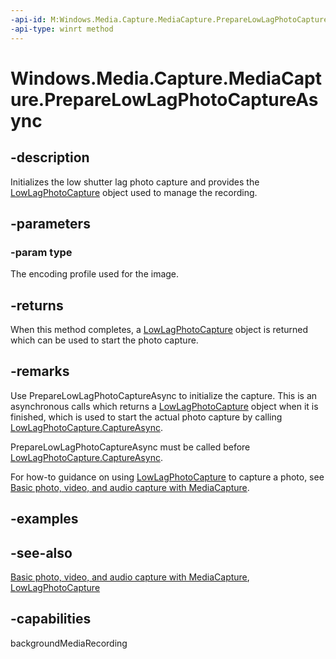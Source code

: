 ```yaml
---
-api-id: M:Windows.Media.Capture.MediaCapture.PrepareLowLagPhotoCaptureAsync(Windows.Media.MediaProperties.ImageEncodingProperties)
-api-type: winrt method
---
```


<!-- Method syntax
public Windows.Foundation.IAsyncOperation<Windows.Media.Capture.LowLagPhotoCapture> PrepareLowLagPhotoCaptureAsync(Windows.Media.MediaProperties.ImageEncodingProperties type)
-->

# Windows.Media.Capture.MediaCapture.PrepareLowLagPhotoCaptureAsync

## -description
Initializes the low shutter lag photo capture and provides the [LowLagPhotoCapture](lowlagphotocapture.md) object used to manage the recording.

## -parameters
### -param type
The encoding profile used for the image.

## -returns
When this method completes, a [LowLagPhotoCapture](lowlagphotocapture.md) object is returned which can be used to start the photo capture.

## -remarks
Use PrepareLowLagPhotoCaptureAsync to initialize the capture. This is an asynchronous calls which returns a [LowLagPhotoCapture](lowlagphotocapture.md) object when it is finished, which is used to start the actual photo capture by calling [LowLagPhotoCapture.CaptureAsync](lowlagphotocapture_captureasync_2078018041.md).

PrepareLowLagPhotoCaptureAsync must be called before [LowLagPhotoCapture.CaptureAsync](lowlagphotocapture_captureasync_2078018041.md).

For how-to guidance on using [LowLagPhotoCapture](lowlagphotocapture.md) to capture a photo, see [Basic photo, video, and audio capture with MediaCapture](https://msdn.microsoft.com/windows/uwp/audio-video-camera/basic-photo-video-and-audio-capture-with-mediacapture).

## -examples

## -see-also
[Basic photo, video, and audio capture with MediaCapture](https://msdn.microsoft.com/windows/uwp/audio-video-camera/basic-photo-video-and-audio-capture-with-mediacapture), [LowLagPhotoCapture](lowlagphotocapture.md)
## -capabilities
backgroundMediaRecording
